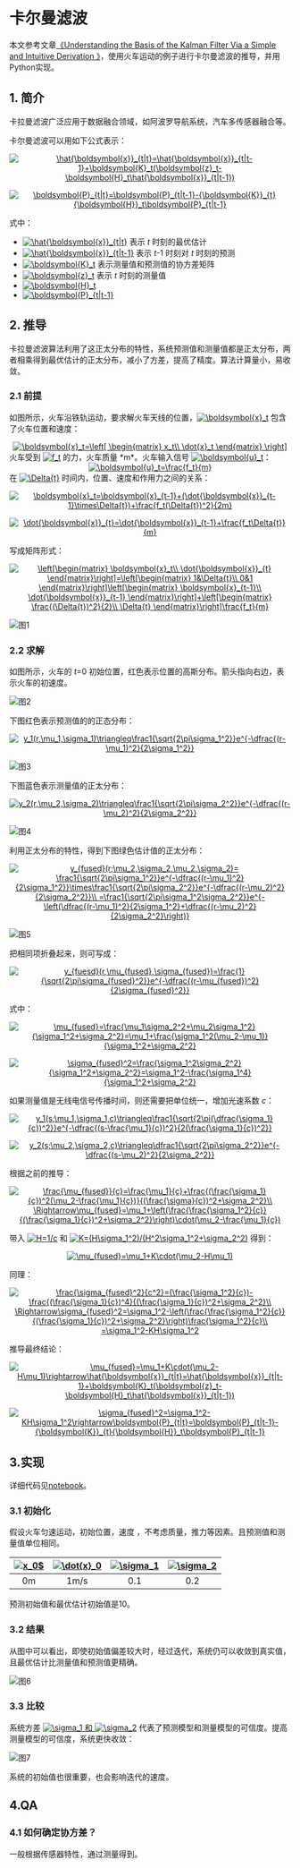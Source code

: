 # 卡尔曼滤波
本文参考文章[《Understanding the Basis of the Kalman Filter Via a Simple and Intuitive Derivation 》](https://www.cl.cam.ac.uk/~rmf25/papers/Understanding%20the%20Basis%20of%20the%20Kalman%20Filter.pdf)，使用火车运动的例子进行卡尔曼滤波的推导，并用Python实现。

## 1. 简介
卡拉曼滤波广泛应用于数据融合领域，如阿波罗导航系统，汽车多传感器融合等。

卡尔曼滤波可以用如下公式表示：
<div align=center>
<p/>
<a href="https://www.codecogs.com/eqnedit.php?latex=\hat{\boldsymbol{x}}_{t|t}=\hat{\boldsymbol{x}}_{t|t-1}&plus;\boldsymbol{K}_t(\boldsymbol{z}_t-\boldsymbol{H}_t\hat{\boldsymbol{x}}_{t|t-1})" target="_blank"><img src="https://latex.codecogs.com/gif.latex?\hat{\boldsymbol{x}}_{t|t}=\hat{\boldsymbol{x}}_{t|t-1}&plus;\boldsymbol{K}_t(\boldsymbol{z}_t-\boldsymbol{H}_t\hat{\boldsymbol{x}}_{t|t-1})" title="\hat{\boldsymbol{x}}_{t|t}=\hat{\boldsymbol{x}}_{t|t-1}+\boldsymbol{K}_t(\boldsymbol{z}_t-\boldsymbol{H}_t\hat{\boldsymbol{x}}_{t|t-1})" /></a>
<p/>
<a href="https://www.codecogs.com/eqnedit.php?latex=\boldsymbol{P}_{t|t}=\boldsymbol{P}_{t|t-1}-{\boldsymbol{K}}_{t}{\boldsymbol{H}}_t\boldsymbol{P}_{t|t-1}" target="_blank"><img src="https://latex.codecogs.com/gif.latex?\boldsymbol{P}_{t|t}=\boldsymbol{P}_{t|t-1}-{\boldsymbol{K}}_{t}{\boldsymbol{H}}_t\boldsymbol{P}_{t|t-1}" title="\boldsymbol{P}_{t|t}=\boldsymbol{P}_{t|t-1}-{\boldsymbol{K}}_{t}{\boldsymbol{H}}_t\boldsymbol{P}_{t|t-1}" /></a>
</div>
式中：

- <a href="https://www.codecogs.com/eqnedit.php?latex=\hat{\boldsymbol{x}}_{t|t}" target="_blank"><img src="https://latex.codecogs.com/gif.latex?\hat{\boldsymbol{x}}_{t|t}" title="\hat{\boldsymbol{x}}_{t|t}" /></a> 表示 *t* 时刻的最优估计
- <a href="https://www.codecogs.com/eqnedit.php?latex=\hat{\boldsymbol{x}}_{t|t-1}" target="_blank"><img src="https://latex.codecogs.com/gif.latex?\hat{\boldsymbol{x}}_{t|t-1}" title="\hat{\boldsymbol{x}}_{t|t-1}" /></a> 表示 *t*-1 时刻对 *t* 时刻的预测
- <a href="https://www.codecogs.com/eqnedit.php?latex=\boldsymbol{K}_t" target="_blank"><img src="https://latex.codecogs.com/gif.latex?\boldsymbol{K}_t" title="\boldsymbol{K}_t" /></a> 表示测量值和预测值的协方差矩阵
- <a href="https://www.codecogs.com/eqnedit.php?latex=\boldsymbol{z}_t" target="_blank"><img src="https://latex.codecogs.com/gif.latex?\boldsymbol{z}_t" title="\boldsymbol{z}_t" /></a> 表示 *t* 时刻的测量值
- <a href="https://www.codecogs.com/eqnedit.php?latex=\boldsymbol{H}_t" target="_blank"><img src="https://latex.codecogs.com/gif.latex?\boldsymbol{H}_t" title="\boldsymbol{H}_t" /></a>
- <a href="https://www.codecogs.com/eqnedit.php?latex=\boldsymbol{P}_{t|t-1}" target="_blank"><img src="https://latex.codecogs.com/gif.latex?\boldsymbol{P}_{t|t-1}" title="\boldsymbol{P}_{t|t-1}" /></a>


## 2. 推导
卡拉曼滤波算法利用了这正太分布的特性，系统预测值和测量值都是正太分布，两者相乘得到最优估计的正太分布，减小了方差，提高了精度。算法计算量小，易收敛。

### 2.1 前提
如图所示，火车沿铁轨运动，要求解火车天线的位置，<a href="https://www.codecogs.com/eqnedit.php?latex=\boldsymbol{x}_t" target="_blank"><img src="https://latex.codecogs.com/gif.latex?\boldsymbol{x}_t" title="\boldsymbol{x}_t" /></a> 包含了火车位置和速度：
<div align=center>
<a href="https://www.codecogs.com/eqnedit.php?latex=\boldsymbol{x}_t=\left[&space;\begin{matrix}&space;x_t\\&space;\dot{x}_t&space;\end{matrix}&space;\right]" target="_blank"><img src="https://latex.codecogs.com/gif.latex?\boldsymbol{x}_t=\left[&space;\begin{matrix}&space;x_t\\&space;\dot{x}_t&space;\end{matrix}&space;\right]" title="\boldsymbol{x}_t=\left[ \begin{matrix} x_t\\ \dot{x}_t \end{matrix} \right]" /></a>
</div>
火车受到 <a href="https://www.codecogs.com/eqnedit.php?latex=f_t" target="_blank"><img src="https://latex.codecogs.com/gif.latex?f_t" title="f_t" /></a> 的力，火车质量 *m*。火车输入信号 <a href="http://www.codecogs.com/eqnedit.php?latex=\boldsymbol{u}_t" target="_blank"><img src="http://latex.codecogs.com/gif.latex?\boldsymbol{u}_t" title="\boldsymbol{u}_t" /></a>：
<div align=center>
<a href="http://www.codecogs.com/eqnedit.php?latex=\boldsymbol{u}_t=\frac{f_t}{m}" target="_blank"><img src="http://latex.codecogs.com/gif.latex?\boldsymbol{u}_t=\frac{f_t}{m}" title="\boldsymbol{u}_t=\frac{f_t}{m}" /></a>
</div>
在 <a href="http://www.codecogs.com/eqnedit.php?latex=\Delta{t}" target="_blank"><img src="http://latex.codecogs.com/gif.latex?\Delta{t}" title="\Delta{t}" /></a> 时间内，位置、速度和作用力之间的关系：
<div align=center>
<p/>
<a href="http://www.codecogs.com/eqnedit.php?latex=\boldsymbol{x}_t=\boldsymbol{x}_{t-1}&plus;(\dot{\boldsymbol{x}}_{t-1}\times\Delta{t})&plus;\frac{f_t(\Delta{t})^2}{2m}" target="_blank"><img src="http://latex.codecogs.com/gif.latex?\boldsymbol{x}_t=\boldsymbol{x}_{t-1}&plus;(\dot{\boldsymbol{x}}_{t-1}\times\Delta{t})&plus;\frac{f_t(\Delta{t})^2}{2m}" title="\boldsymbol{x}_t=\boldsymbol{x}_{t-1}+(\dot{\boldsymbol{x}}_{t-1}\times\Delta{t})+\frac{f_t(\Delta{t})^2}{2m}" /></a>
<p/>
<a href="http://www.codecogs.com/eqnedit.php?latex=\dot{\boldsymbol{x}}_{t}=\dot{\boldsymbol{x}}_{t-1}&plus;\frac{f_t\Delta{t}}{m}" target="_blank"><img src="http://latex.codecogs.com/gif.latex?\dot{\boldsymbol{x}}_{t}=\dot{\boldsymbol{x}}_{t-1}&plus;\frac{f_t\Delta{t}}{m}" title="\dot{\boldsymbol{x}}_{t}=\dot{\boldsymbol{x}}_{t-1}+\frac{f_t\Delta{t}}{m}" /></a>
</div>
写成矩阵形式：
<div align=center><p/>
<a href="http://www.codecogs.com/eqnedit.php?latex=\left[\begin{matrix}&space;\boldsymbol{x}_t\\&space;\dot{\boldsymbol{x}}_{t}&space;\end{matrix}\right]=\left[\begin{matrix}&space;1&\Delta{t}\\&space;0&1&space;\end{matrix}\right]\left[\begin{matrix}&space;\boldsymbol{x}_{t-1}\\&space;\dot{\boldsymbol{x}}_{t-1}&space;\end{matrix}\right]&plus;\left[\begin{matrix}&space;\frac{(\Delta{t})^2}{2}\\&space;\Delta{t}&space;\end{matrix}\right]\frac{f_t}{m}" target="_blank"><img src="http://latex.codecogs.com/gif.latex?\left[\begin{matrix}&space;\boldsymbol{x}_t\\&space;\dot{\boldsymbol{x}}_{t}&space;\end{matrix}\right]=\left[\begin{matrix}&space;1&\Delta{t}\\&space;0&1&space;\end{matrix}\right]\left[\begin{matrix}&space;\boldsymbol{x}_{t-1}\\&space;\dot{\boldsymbol{x}}_{t-1}&space;\end{matrix}\right]&plus;\left[\begin{matrix}&space;\frac{(\Delta{t})^2}{2}\\&space;\Delta{t}&space;\end{matrix}\right]\frac{f_t}{m}" title="\left[\begin{matrix} \boldsymbol{x}_t\\ \dot{\boldsymbol{x}}_{t} \end{matrix}\right]=\left[\begin{matrix} 1&\Delta{t}\\ 0&1 \end{matrix}\right]\left[\begin{matrix} \boldsymbol{x}_{t-1}\\ \dot{\boldsymbol{x}}_{t-1} \end{matrix}\right]+\left[\begin{matrix} \frac{(\Delta{t})^2}{2}\\ \Delta{t} \end{matrix}\right]\frac{f_t}{m}" /></a>
</div>


![图1][1]

### 2.2 求解
如图所示，火车的 *t*=0 初始位置，红色表示位置的高斯分布。箭头指向右边，表示火车的初速度。


![图2][2]

下图红色表示预测值的的正态分布：
<div align=center><p/>
<a href="http://www.codecogs.com/eqnedit.php?latex=y_1(r,\mu_1,\sigma_1)\triangleq\frac1{\sqrt{2\pi\sigma_1^2}}e^{-\dfrac{(r-\mu_1)^2}{2\sigma_1^2}}" target="_blank"><img src="http://latex.codecogs.com/gif.latex?y_1(r,\mu_1,\sigma_1)\triangleq\frac1{\sqrt{2\pi\sigma_1^2}}e^{-\dfrac{(r-\mu_1)^2}{2\sigma_1^2}}" title="y_1(r,\mu_1,\sigma_1)\triangleq\frac1{\sqrt{2\pi\sigma_1^2}}e^{-\dfrac{(r-\mu_1)^2}{2\sigma_1^2}}" /></a>
</div>


![图3][3]

下图蓝色表示测量值的正太分布：
<div align=center><p/>
<a href="http://www.codecogs.com/eqnedit.php?latex=y_2(r,\mu_2,\sigma_2)\triangleq\frac1{\sqrt{2\pi\sigma_2^2}}e^{-\dfrac{(r-\mu_2)^2}{2\sigma_2^2}}" target="_blank"><img src="http://latex.codecogs.com/gif.latex?y_2(r,\mu_2,\sigma_2)\triangleq\frac1{\sqrt{2\pi\sigma_2^2}}e^{-\dfrac{(r-\mu_2)^2}{2\sigma_2^2}}" title="y_2(r,\mu_2,\sigma_2)\triangleq\frac1{\sqrt{2\pi\sigma_2^2}}e^{-\dfrac{(r-\mu_2)^2}{2\sigma_2^2}}" /></a>
</div>

![图4][4]

利用正太分布的特性，得到下图绿色估计值的正太分布：
<div align=center><p/>
<a href="https://www.codecogs.com/eqnedit.php?latex=y_{fused}(r;\mu_2,\sigma_2,\mu_2,\sigma_2)=&space;\frac1{\sqrt{2\pi\sigma_1^2}}e^{-\dfrac{(r-\mu_1)^2}{2\sigma_1^2}}\times\frac1{\sqrt{2\pi\sigma_2^2}}e^{-\dfrac{(r-\mu_2)^2}{2\sigma_2^2}}\\&space;=\frac1{\sqrt{2\pi\sigma_1^2\sigma_2^2}}e^{-\left(\dfrac{(r-\mu_1)^2}{2\sigma_1^2}&plus;\dfrac{(r-\mu_2)^2}{2\sigma_2^2}\right)}" target="_blank"><img src="https://latex.codecogs.com/gif.latex?y_{fused}(r;\mu_2,\sigma_2,\mu_2,\sigma_2)=&space;\frac1{\sqrt{2\pi\sigma_1^2}}e^{-\dfrac{(r-\mu_1)^2}{2\sigma_1^2}}\times\frac1{\sqrt{2\pi\sigma_2^2}}e^{-\dfrac{(r-\mu_2)^2}{2\sigma_2^2}}\\&space;=\frac1{\sqrt{2\pi\sigma_1^2\sigma_2^2}}e^{-\left(\dfrac{(r-\mu_1)^2}{2\sigma_1^2}&plus;\dfrac{(r-\mu_2)^2}{2\sigma_2^2}\right)}" title="y_{fused}(r;\mu_2,\sigma_2,\mu_2,\sigma_2)= \frac1{\sqrt{2\pi\sigma_1^2}}e^{-\dfrac{(r-\mu_1)^2}{2\sigma_1^2}}\times\frac1{\sqrt{2\pi\sigma_2^2}}e^{-\dfrac{(r-\mu_2)^2}{2\sigma_2^2}}\\ =\frac1{\sqrt{2\pi\sigma_1^2\sigma_2^2}}e^{-\left(\dfrac{(r-\mu_1)^2}{2\sigma_1^2}+\dfrac{(r-\mu_2)^2}{2\sigma_2^2}\right)}" /></a>
</div>

![图5][5]

把相同项折叠起来，则可写成：
<div align=center><p/>
<a href="https://www.codecogs.com/eqnedit.php?latex=y_{fuesd}(r,\mu_{fused},\sigma_{fused})=\frac{1}{\sqrt{2\pi\sigma_{fused}^2}}e^{-\dfrac{(r-\mu_{fused})^2}{2\sigma_{fused}^2}}" target="_blank"><img src="https://latex.codecogs.com/gif.latex?y_{fuesd}(r,\mu_{fused},\sigma_{fused})=\frac{1}{\sqrt{2\pi\sigma_{fused}^2}}e^{-\dfrac{(r-\mu_{fused})^2}{2\sigma_{fused}^2}}" title="y_{fuesd}(r,\mu_{fused},\sigma_{fused})=\frac{1}{\sqrt{2\pi\sigma_{fused}^2}}e^{-\dfrac{(r-\mu_{fused})^2}{2\sigma_{fused}^2}}" /></a>
</div>
式中：
<div align=center><p/>
<a href="https://www.codecogs.com/eqnedit.php?latex=\mu_{fused}=\frac{\mu_1\sigma_2^2&plus;\mu_2\sigma_1^2}{\sigma_1^2&plus;\sigma_2^2}=\mu_1&plus;\frac{\sigma_1^2(\mu_2-\mu_1)}{\sigma_1^2&plus;\sigma_2^2}" target="_blank"><img src="https://latex.codecogs.com/gif.latex?\mu_{fused}=\frac{\mu_1\sigma_2^2&plus;\mu_2\sigma_1^2}{\sigma_1^2&plus;\sigma_2^2}=\mu_1&plus;\frac{\sigma_1^2(\mu_2-\mu_1)}{\sigma_1^2&plus;\sigma_2^2}" title="\mu_{fused}=\frac{\mu_1\sigma_2^2+\mu_2\sigma_1^2}{\sigma_1^2+\sigma_2^2}=\mu_1+\frac{\sigma_1^2(\mu_2-\mu_1)}{\sigma_1^2+\sigma_2^2}" /></a>
<p/>
<a href="https://www.codecogs.com/eqnedit.php?latex=\sigma_{fused}^2=\frac{\sigma_1^2\sigma_2^2}{\sigma_1^2&plus;\sigma_2^2}=\sigma_1^2-\frac{\sigma_1^4}{\sigma_1^2&plus;\sigma_2^2}" target="_blank"><img src="https://latex.codecogs.com/gif.latex?\sigma_{fused}^2=\frac{\sigma_1^2\sigma_2^2}{\sigma_1^2&plus;\sigma_2^2}=\sigma_1^2-\frac{\sigma_1^4}{\sigma_1^2&plus;\sigma_2^2}" title="\sigma_{fused}^2=\frac{\sigma_1^2\sigma_2^2}{\sigma_1^2+\sigma_2^2}=\sigma_1^2-\frac{\sigma_1^4}{\sigma_1^2+\sigma_2^2}" /></a>
</div>

如果测量值是无线电信号传播时间，则还需要把单位统一，增加光速系数 *c*：
<div align=center><p/>
<a href="https://www.codecogs.com/eqnedit.php?latex=y_1(s;\mu_1,\sigma_1,c)\triangleq\frac1{\sqrt{2\pi(\dfrac{\sigma_1}{c})^2}}e^{-\dfrac{(s-\frac{\mu_1}{c})^2}{2(\frac{\sigma_1}{c})^2}}" target="_blank"><img src="https://latex.codecogs.com/gif.latex?y_1(s;\mu_1,\sigma_1,c)\triangleq\frac1{\sqrt{2\pi(\dfrac{\sigma_1}{c})^2}}e^{-\dfrac{(s-\frac{\mu_1}{c})^2}{2(\frac{\sigma_1}{c})^2}}" title="y_1(s;\mu_1,\sigma_1,c)\triangleq\frac1{\sqrt{2\pi(\dfrac{\sigma_1}{c})^2}}e^{-\dfrac{(s-\frac{\mu_1}{c})^2}{2(\frac{\sigma_1}{c})^2}}" /></a>
<p/>
<a href="https://www.codecogs.com/eqnedit.php?latex=y_2(s;\mu_2,\sigma_2,c)\triangleq\dfrac1{\sqrt{2\pi\sigma_2^2}}e^{-\dfrac{(s-\mu_2)^2}{2\sigma_2^2}}" target="_blank"><img src="https://latex.codecogs.com/gif.latex?y_2(s;\mu_2,\sigma_2,c)\triangleq\dfrac1{\sqrt{2\pi\sigma_2^2}}e^{-\dfrac{(s-\mu_2)^2}{2\sigma_2^2}}" title="y_2(s;\mu_2,\sigma_2,c)\triangleq\dfrac1{\sqrt{2\pi\sigma_2^2}}e^{-\dfrac{(s-\mu_2)^2}{2\sigma_2^2}}" /></a>
</div>
根据之前的推导：
<div align=center><p/>
<a href="https://www.codecogs.com/eqnedit.php?latex=\frac{\mu_{fused}}{c}=\frac{\mu_1}{c}&plus;\frac{(\frac{\sigma_1}{c})^2(\mu_2-\frac{\mu_1}{c})}{(\frac{\sigma}{c})^2&plus;\sigma_2^2}\\&space;\Rightarrow\mu_{fused}=\mu_1&plus;\left(\frac{\frac{\sigma_1^2}{c}}{(\frac{\sigma_1}{c})^2&plus;\sigma_2^2}\right)\cdot(\mu_2-\frac{\mu_1}{c})" target="_blank"><img src="https://latex.codecogs.com/gif.latex?\frac{\mu_{fused}}{c}=\frac{\mu_1}{c}&plus;\frac{(\frac{\sigma_1}{c})^2(\mu_2-\frac{\mu_1}{c})}{(\frac{\sigma}{c})^2&plus;\sigma_2^2}\\&space;\Rightarrow\mu_{fused}=\mu_1&plus;\left(\frac{\frac{\sigma_1^2}{c}}{(\frac{\sigma_1}{c})^2&plus;\sigma_2^2}\right)\cdot(\mu_2-\frac{\mu_1}{c})" title="\frac{\mu_{fused}}{c}=\frac{\mu_1}{c}+\frac{(\frac{\sigma_1}{c})^2(\mu_2-\frac{\mu_1}{c})}{(\frac{\sigma}{c})^2+\sigma_2^2}\\ \Rightarrow\mu_{fused}=\mu_1+\left(\frac{\frac{\sigma_1^2}{c}}{(\frac{\sigma_1}{c})^2+\sigma_2^2}\right)\cdot(\mu_2-\frac{\mu_1}{c})" /></a>
</div>
带入 <a href="https://www.codecogs.com/eqnedit.php?latex=H=1/c" target="_blank"><img src="https://latex.codecogs.com/gif.latex?H=1/c" title="H=1/c" /></a> 和 <a href="https://www.codecogs.com/eqnedit.php?latex=K=(H\sigma_1^2)/(H^2\sigma_1^2&plus;\sigma_2^2)" target="_blank"><img src="https://latex.codecogs.com/gif.latex?K=(H\sigma_1^2)/(H^2\sigma_1^2&plus;\sigma_2^2)" title="K=(H\sigma_1^2)/(H^2\sigma_1^2+\sigma_2^2)" /></a> 得到：
<div align=center><p/>
<a href="https://www.codecogs.com/eqnedit.php?latex=\mu_{fused}=\mu_1&plus;K\cdot(\mu_2-H\mu_1)" target="_blank"><img src="https://latex.codecogs.com/gif.latex?\mu_{fused}=\mu_1&plus;K\cdot(\mu_2-H\mu_1)" title="\mu_{fused}=\mu_1+K\cdot(\mu_2-H\mu_1)" /></a>
</div>
同理：
<div align=center><p/>
<a href="https://www.codecogs.com/eqnedit.php?latex=\frac{\sigma_{fused}^2}{c^2}=(\frac{\sigma_1^2}{c})-\frac{(\frac{\sigma_1}{c})^4}{(\frac{\sigma_1}{c})^2&plus;\sigma_2^2}\\&space;\Rightarrow\sigma_{fused}^2=\sigma_1^2-\left(\frac{\frac{\sigma_1^2}{c}}{(\frac{\sigma_1}{c})^2&plus;\sigma_2^2}\right)\frac{\sigma_1^2}{c}\\&space;=\sigma_1^2-KH\sigma_1^2" target="_blank"><img src="https://latex.codecogs.com/gif.latex?\frac{\sigma_{fused}^2}{c^2}=(\frac{\sigma_1^2}{c})-\frac{(\frac{\sigma_1}{c})^4}{(\frac{\sigma_1}{c})^2&plus;\sigma_2^2}\\&space;\Rightarrow\sigma_{fused}^2=\sigma_1^2-\left(\frac{\frac{\sigma_1^2}{c}}{(\frac{\sigma_1}{c})^2&plus;\sigma_2^2}\right)\frac{\sigma_1^2}{c}\\&space;=\sigma_1^2-KH\sigma_1^2" title="\frac{\sigma_{fused}^2}{c^2}=(\frac{\sigma_1^2}{c})-\frac{(\frac{\sigma_1}{c})^4}{(\frac{\sigma_1}{c})^2+\sigma_2^2}\\ \Rightarrow\sigma_{fused}^2=\sigma_1^2-\left(\frac{\frac{\sigma_1^2}{c}}{(\frac{\sigma_1}{c})^2+\sigma_2^2}\right)\frac{\sigma_1^2}{c}\\ =\sigma_1^2-KH\sigma_1^2" /></a>
</div>
推导最终结论：
<div align=center><p/>
<a href="https://www.codecogs.com/eqnedit.php?latex=\mu_{fused}=\mu_1&plus;K\cdot(\mu_2-H\mu_1)\rightarrow\hat{\boldsymbol{x}}_{t|t}=\hat{\boldsymbol{x}}_{t|t-1}&plus;\boldsymbol{K}_t(\boldsymbol{z}_t-\boldsymbol{H}_t\hat{\boldsymbol{x}}_{t|t-1})" target="_blank"><img src="https://latex.codecogs.com/gif.latex?\mu_{fused}=\mu_1&plus;K\cdot(\mu_2-H\mu_1)\rightarrow\hat{\boldsymbol{x}}_{t|t}=\hat{\boldsymbol{x}}_{t|t-1}&plus;\boldsymbol{K}_t(\boldsymbol{z}_t-\boldsymbol{H}_t\hat{\boldsymbol{x}}_{t|t-1})" title="\mu_{fused}=\mu_1+K\cdot(\mu_2-H\mu_1)\rightarrow\hat{\boldsymbol{x}}_{t|t}=\hat{\boldsymbol{x}}_{t|t-1}+\boldsymbol{K}_t(\boldsymbol{z}_t-\boldsymbol{H}_t\hat{\boldsymbol{x}}_{t|t-1})" /></a>
<p/>
<a href="https://www.codecogs.com/eqnedit.php?latex=\sigma_{fused}^2=\sigma_1^2-KH\sigma_1^2\rightarrow\boldsymbol{P}_{t|t}=\boldsymbol{P}_{t|t-1}-{\boldsymbol{K}}_{t}{\boldsymbol{H}}_t\boldsymbol{P}_{t|t-1}" target="_blank"><img src="https://latex.codecogs.com/gif.latex?\sigma_{fused}^2=\sigma_1^2-KH\sigma_1^2\rightarrow\boldsymbol{P}_{t|t}=\boldsymbol{P}_{t|t-1}-{\boldsymbol{K}}_{t}{\boldsymbol{H}}_t\boldsymbol{P}_{t|t-1}" title="\sigma_{fused}^2=\sigma_1^2-KH\sigma_1^2\rightarrow\boldsymbol{P}_{t|t}=\boldsymbol{P}_{t|t-1}-{\boldsymbol{K}}_{t}{\boldsymbol{H}}_t\boldsymbol{P}_{t|t-1}" /></a>
</div>

## 3.实现
详细代码见[notebook](Kalman_Fiter.ipynb)。

### 3.1 初始化
假设火车匀速运动，初始位置，速度 ，不考虑质量，推力等因素。且预测值和测量值单位相同。

|<a href="https://www.codecogs.com/eqnedit.php?latex=x_0$" target="_blank"><img src="https://latex.codecogs.com/gif.latex?x_0$" title="x_0$" /></a>|<a href="https://www.codecogs.com/eqnedit.php?latex=\dot{x}_0" target="_blank"><img src="https://latex.codecogs.com/gif.latex?\dot{x}_0" title="\dot{x}_0" /></a>|<a href="https://www.codecogs.com/eqnedit.php?latex=\sigma_1" target="_blank"><img src="https://latex.codecogs.com/gif.latex?\sigma_1" title="\sigma_1" /></a>|<a href="https://www.codecogs.com/eqnedit.php?latex=\sigma_2" target="_blank"><img src="https://latex.codecogs.com/gif.latex?\sigma_2" title="\sigma_2" /></a>|
|:--:|:--:|:--:|:--:|
|0m|1m/s|0.1|0.2|

预测初始值和最优估计初始值是10。

### 3.2 结果
从图中可以看出，即使初始值偏差较大时，经过迭代，系统仍可以收敛到真实值，且最优估计比测量值和预测值更精确。

![图6][6]

### 3.3 比较
系统方差 <a href="https://www.codecogs.com/eqnedit.php?latex=\sigma_1" target="_blank"><img src="https://latex.codecogs.com/gif.latex?\sigma_1" title="\sigma_1" /> 和 <a href="https://www.codecogs.com/eqnedit.php?latex=\sigma_2" target="_blank"><img src="https://latex.codecogs.com/gif.latex?\sigma_2" title="\sigma_2" /></a> 代表了预测模型和测量模型的可信度。提高测量模型的可信度，系统更快收敛：

![图7][7]

系统的初始值也很重要，也会影响迭代的速度。

## 4.QA
### 4.1 如何确定协方差？
一般根据传感器特性，通过测量得到。

  [1]: https://s1.ax1x.com/2018/08/26/PbtiDA.jpg
  [2]: https://s1.ax1x.com/2018/08/26/Pbtpge.jpg
  [3]: https://s1.ax1x.com/2018/08/26/Pbt9jH.jpg
  [4]: https://s1.ax1x.com/2018/08/26/PbtFHI.jpg
  [5]: https://s1.ax1x.com/2018/08/26/PbtPud.jpg
  [6]: http://wx4.sinaimg.cn/mw690/0060lm7Tly1fuo3v2ej0lj30rs0dw75k.jpg
  [7]: http://wx1.sinaimg.cn/mw690/0060lm7Tly1fuo3vromzwj30rs0dwgmr.jpg
